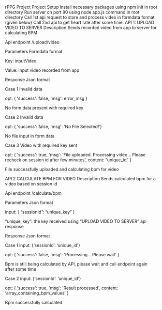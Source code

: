 rPPG Project
Project Setup
Install necessary packages using npm init in root directory
Run server on port 80 using node app.js command in root directory
Call 1st api request to store and process video in formdata format (given below)
Call 2nd api to get heart rate after some time.
API 1: UPLOAD VIDEO TO SERVER
Description
Sends recorded video from app to server for calculating BPM

Api endpoint
/upload/video

Parameters
Formdata format

Key: inputVideo

Value: input video recorded from app

Response
Json format

Case 1
Invalid data

opt: { 'success': false, 'msg': error_msg }

No form data present with required key

Case 2
Invalid data

opt: { 'success': false, 'msg': ‘No File Selected!’}

No file input in form data

Case 3
Video with required key sent

opt: { 'success': true, 'msg': 'File uploaded. Processing video... Please recheck on session id after few minutes', content: “unique_id” }

File successfully uploaded and calculating bpm for video

API 2 CALCULATE BPM FOR VIDEO
Description
Sends calculated bpm for a video based on session id

Api endpoint
/calculate/bpm

Parameters
Json format

input: { “sessionId”: “unique_key” }

“unique_key”: the key received using “UPLOAD VIDEO TO SERVER” api response

Response
Json format

Case 1
input: {‘sessionId’: ‘unique_id’}

opt: { 'success': false, 'msg': 'Processing... Please wait' }

Bpm is still being calculated by API, please wait and call endpoint again after some time

Case 2
input: {‘sessionId’: ‘unique_id’}

opt: { 'success': true, 'msg': 'Result processed', content: ‘array_containing_bpm_values’ }

Bpm successfully calculated
